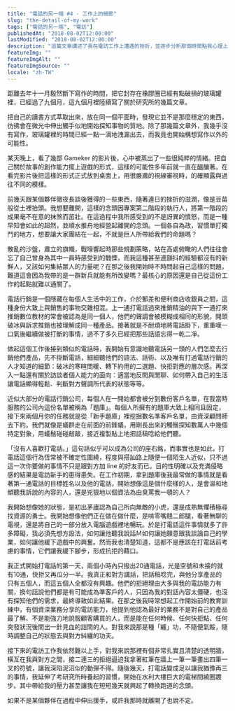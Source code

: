 ```yaml
---
title: "電話的另一端 #4 - 工作上的細節"
slug: "the-detail-of-my-work"
tags: ["電話的另一端", "電訪"]
publishedAt: "2018-08-02T12:00:00"
lastModified: "2018-08-02T12:00:00"
description: "這篇文章講述了我在電訪工作上遭遇的挫折，並逐步分析那個時間點我心理上的壓力，最後擴及對「電訪」這件事的思考"
featureImg: ""
featureImgAlt: ""
featureImgSource: ""
locale: "zh-TW"
---
```


距離去年十一月毅然斷下寫作的時間，把它封存在橡膠圈已經有點破損的玻璃罐裡，已經過了九個月，這九個月裡陸續寫了關於研究所的幾篇文章。

把自己的讀書方式萃取出來，放在同一個平面時，發現它並不是那麼穩定的東西，彷彿會在微光中伸出觸手似地開始探知事物的質地。除了那幾篇文章外，我幾乎沒有寫作，玻璃罐裡的時間已經一點一滴地洩漏出去，而我竟也開始構想寫作以外的可能性。

某天晚上，看了幾部 Gameker 的影片後，心中被蒸出了一些很純粹的情緒。把自己關於故事的創作能力擺上遊戲的形式，這樣的可能性多年前就一直在醞釀著。在看完影片後把這樣的形式正式放到桌面上，用很嚴肅的視線審視時，的確顯露與過往不同的模樣。

前幾天跟某個夥伴徹夜長談後獲得的一些東西，隨著連日的挫折的滋潤，像是豆苗般從土裡抬頭。我想要離開，這樣的念頭因專案第二階段的執行人，將第一階段的成果毫不在意的抹煞而茁壯。在這過程中我所感受到的不是訝異的憤怒，而是一種早知會如此的超然，並順水推舟地經營起離開的念頭。一個各自為政，習慣單打獨鬥的地方，想要讓大家團結在一起，不就是巨人所帶給我們的命題嗎？

散亂的沙盤，肅立的旗幟，戰嚎響起時那些規劃策略，站在高處俯瞰的人們往往會忘了自己曾身為其中一員時感受到的戰慄，而我這種甚至連顫抖的經驗都沒有的新鮮人，又該如何集結眾人的力量呢？在那之後我開始時不時問起自己這樣的問題，難道這會因為我帶的是一群新兵就能有所改變嗎？最核心的原因還是自己從這份工作的起點就難以通關了。

電話行銷是一個隱藏在每個人生活中的工作，介於郵差和便利商店收銀員之間，這種身份大致上與銷售的事物交雜相混。上一通打電話過來推銷精油的與下一通打來推銷數位教材的常會被認為是同一個人，他們的聲調會被模糊成相同的形貌，開頭破冰與訴求推銷也被理解成同一種產品。接著就是不耐煩地將電話掛下，重重嘆一口氣後繼續做被打斷的事情，過不了多久已經把那些話語忘得一乾二凈。

做起這個工作後接到類似的電話時，我開始有意識地聽電話另一頭的人們怎麼去行銷他們產品，先不掛斷電話，細細聽他們的語法、話術、以及唯有打過電話行銷的人才知道的細節：破冰的寒暄問暖、轉下約用的二選題、快拒對應的層次感。再深入一點還有關於訪談者個人能力的面向：適當地反問與閒聊、如何帶入自己的生活讓電話顯得輕鬆、判斷對方聲調所代表的狀態等等。

近似大部分的電話行銷公司，每個人在一開始都會被分到數份客戶名單，在我當時服務的公司內這份名單被稱為「題庫」。每個人所擁有的題庫大致上相同且固定，接下來兩個月你的任務就是從「新手題庫」裡挖掘數名準客戶名單，由資深顧問師去下約。我們就像是蟻群走在前面的前鋒蟻，用剛長出來的觸鬚探知數萬人中幾個特定對象，用蟻鬚碰碰敲敲，接近複製貼上地把話稿唸給他們聽。

「沒有人喜歡打電話。」這句話似乎可以成為公司的座右銘，而事實也是如此，打電話這個行為恆常被不確定性圍繞，程度與搭訕路上隨便一個陌生人近似，只不過這一次你要做的事情不只是跟對方加 line 的好友而已。目的性明確以及充滿侵略感的結果是電訪新手的患得患失。在工作初期，拿到題庫後我最常做的事情就是看著第一通電話的目標姓名以及他的電話，開始想像這是個什麼樣的人，是會溫和地傾聽我訴說的內容的人，還是兇狠地以個資法為由臭罵我一頓的人？

我開始想像她的狀態，是初出茅廬認為自己所向無敵的小虎，還是成熟無懼積極尋找資源的勇士。我開始想像他們正在做在做什麼，是啃零嘴翹二郎腿，看著無聊的電視，還是將自己的一部分放入電腦遊戲裡地暢玩。於是打電話這件事情就多了許多障礙，我必須先想方設法，如何讓他聽我說話Ｍ如何讓她願意跟我談論自己的學業，如何讓他緩下遊戲中的興奮。然而我也清楚知道，這都不是應該在打電話前考慮的事情，它們讓我緩下腳步，形成抗拒的藉口。

我正式開始打電話的第一天，兩個小時內只撥出20通電話，光是空號和未接的就有10通，快拒又再瓜分一半。我真正和對方講話，把話稿唸完，與他分享產品的只有五個人，而這五個人全都沒有興趣。他們的拒絕理由大多與我的電訪能力有關，換句話說他們都是有可能成為準客戶的人，只因為我的對話內容太僵硬，也沒有探知他們的需求，最終導致如此結果。在那之後我時常想起工作開始前的教育訓練中，有個資深業務分享的電訪能力，他提到他認為最好的業務不是對自己的產品最了解、不是能強力地說服顧客購買的人，而是能在任何時候、任何快拒點、任何突發狀況後問出一針見血的詰問的人。對我來說那是種「纏」功，不隨便氣餒，隨時調整自己的狀態去與對方糾纏的功夫。

接下來的電訪工作我依然難以上手，對我來說那裡有個非常扎實且清楚的透明牆，橫亙在我與對方之間，接二連三的拒絕逼迫我拿著紅筆在牆上一筆一筆畫出四筆一叉的符號，讓我深陷泥沼似的動彈不得。隨後幾天，打電話變成足以讓我猶豫再三的事情，我延伸了考研究所時養起的習慣，開始在水利大樓巨大的電梯間繞圈踱步。其中帶給我的壓力甚至讓我在短短幾天就興起了轉換跑道的念頭。

如果不是某個夥伴在過程中伸出援手，或許我那時就離開了也說不定。